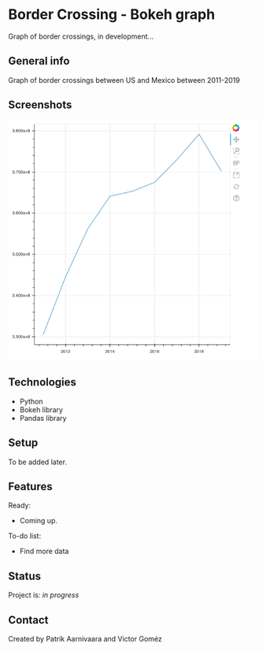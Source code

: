 # Border Crossing - Bokeh graph

Graph of border crossings, in development...

## General info
Graph of border crossings between US and Mexico between 2011-2019 

## Screenshots
![](plot.png)

## Technologies
* Python
* Bokeh library
* Pandas library

## Setup
To be added later.

## Features
Ready:
* Coming up.

To-do list:
* Find more data

## Status
Project is: _in progress_

## Contact
Created by Patrik Aarnivaara and Victor Goméz

